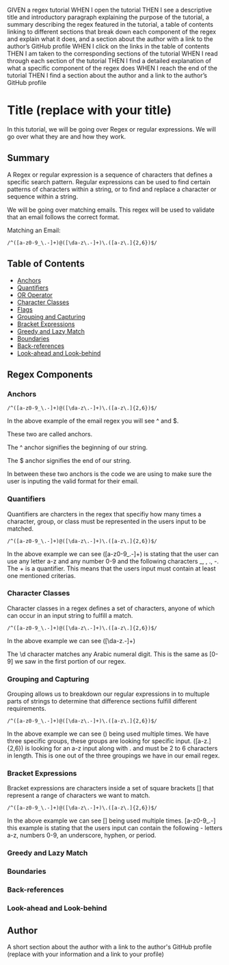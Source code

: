 GIVEN a regex tutorial
WHEN I open the tutorial
THEN I see a descriptive title and introductory paragraph explaining the purpose of the tutorial, a summary describing the regex featured in the tutorial, a table of contents linking to different sections that break down each component of the regex and explain what it does, and a section about the author with a link to the author’s GitHub profile
WHEN I click on the links in the table of contents
THEN I am taken to the corresponding sections of the tutorial
WHEN I read through each section of the tutorial
THEN I find a detailed explanation of what a specific component of the regex does
WHEN I reach the end of the tutorial
THEN I find a section about the author and a link to the author’s GitHub profile


# Title (replace with your title)

In this tutorial, we will be going over Regex or regular expressions. We will go over what they are and how they work. 

## Summary

A Regex or regular expression is a sequence of characters that defines a specific search pattern. Regular expressions can be used to find certain patterns of characters within a string, or to find and replace a character or sequence within a string. 

We will be going over matching emails. This regex will be used to validate that an email follows the correct format.

Matching an Email:
```
/^([a-z0-9_\.-]+)@([\da-z\.-]+)\.([a-z\.]{2,6})$/
```

## Table of Contents

- [Anchors](#anchors)
- [Quantifiers](#quantifiers)
- [OR Operator](#or-operator)
- [Character Classes](#character-classes)
- [Flags](#flags)
- [Grouping and Capturing](#grouping-and-capturing)
- [Bracket Expressions](#bracket-expressions)
- [Greedy and Lazy Match](#greedy-and-lazy-match)
- [Boundaries](#boundaries)
- [Back-references](#back-references)
- [Look-ahead and Look-behind](#look-ahead-and-look-behind)

## Regex Components

### Anchors

```
/^([a-z0-9_\.-]+)@([\da-z\.-]+)\.([a-z\.]{2,6})$/
```
In the above example of the email regex you will see ^ and $. 

These two are called anchors. 

The ^ anchor signifies the beginning of our string.

The $ anchor signifies the end of our string. 

In between these two anchors is the code we are using to make sure the user is inputing the valid format for their email.


### Quantifiers

Quantifiers are charcters in the regex that specifiy how many times a character, group, or class must be represented in the users input to be matched.
```
/^([a-z0-9_\.-]+)@([\da-z\.-]+)\.([a-z\.]{2,6})$/
```

In the above example we can see ([a-z0-9_\.-]+) is stating that the user can use any letter a-z and any number 0-9 and the following characters _, \, ., -. The + is a quantifier. This means that the users input must contain at least one mentioned criterias.


### Character Classes

Character classes in a regex defines a set of characters, anyone of which can occur in an input string to fulfill a match.
```
/^([a-z0-9_\.-]+)@([\da-z\.-]+)\.([a-z\.]{2,6})$/
```

In the above example we can see ([\da-z\.-]+)

The \d character matches any Arabic numeral digit. This is the same as [0-9] we saw in the first portion of our regex.

### Grouping and Capturing

Grouping allows us to breakdown our regular expressions in to multuple parts of strings to determine that difference sections fulfill different requirements.
```
/^([a-z0-9_\.-]+)@([\da-z\.-]+)\.([a-z\.]{2,6})$/
```
In the above example we can see () being used multiple times. We have three specific groups, these groups are looking for specific input. ([a-z\.]{2,6}) is looking for an a-z input along with . and must be 2 to 6 characters in length. This is one out of the three groupings we have in our email regex.

### Bracket Expressions

Bracket expressions are characters inside a set of square brackets [] that represent a range of characters we want to match.

```
/^([a-z0-9_\.-]+)@([\da-z\.-]+)\.([a-z\.]{2,6})$/
```

In the above example we can see [] being used multiple times. [a-z0-9_\.-] this example is stating that the users input can contain the following - letters a-z, numbers 0-9, an underscore, hyphen, or period.


### Greedy and Lazy Match

### Boundaries

### Back-references

### Look-ahead and Look-behind

## Author

A short section about the author with a link to the author's GitHub profile (replace with your information and a link to your profile)
